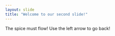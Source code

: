```yaml
---
layout: slide
title: "Welcome to our second slide!"
---
```

The spice must flow!
Use the left arrow to go back!
